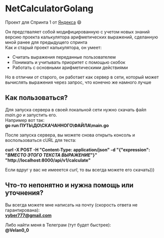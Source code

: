 # NetCalculatorGolang
Проект для Спринта 1 от [Яндекса](https://lms.yandex.ru/) :smile:

Он предстваляет собой модифицированную с учетом новых знаний версию проекта калькулятора арифметических выражений, сделанную мной ранее для предыдущего спринта  
Как и старый проект калькулятора, он умеет:
- Считать выражения переданные пользователем
- Понимать и учитывать приоритет с помощью скобок
- Работать с основными арифметическими действиями

Но в отличии от старого, он работает как сервер в сети, который может вычислять выражения через запрос, что конечно же намного лучше

## Как пользоваться?

Для запуска сервера в своей локальной сети нужно скачать файл *main.go* и запустить его.  
Например вот так:  
**go run ПУТЬ\ДО\СКАЧАННОГО\ФАЙЛА\main.go**  

После запуска сервера, вы можете снова открыть консоль и воспользоваться cURL для теста:  

**curl -X POST -H "Content-Type: application/json" -d "{\"expression\": \"*ВМЕСТО ЭТОГО ТЕКСТА ВЫРАЖЕНИЕ*\"}" "http://localhost:8000/api/v1/calculate"**

Если вдруг у вас не имееется *curl*, то вы всегда можете его скачать)))

## Что-то непонятно и нужна помощь или уточнения?

Вы всегда можете мне написать на почту (скорость ответа не гарантирована):  
    **vyber777@gmail.com**  

Либо найти меня в Телеграм (тут будет быстрее):  
    **@Velan0_0**  